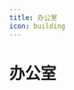 ```yaml
---
title: 办公室
icon: building
---
```


# 办公室

<div class="catalog-display-container">
  <Catalog base="/Office/" />
</div>
